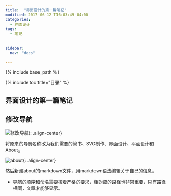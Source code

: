 ```yaml
---
title:  "界面设计的第一篇笔记"
modified: 2017-06-12 T16:03:49-04:00
categories: 
  - 界面设计
tags:
  - 笔记
  
  
sidebar:
  nav: "docs"
  
---
```


{% include base_path %}

{% include toc title="目录" %}


## 界面设计的第一篇笔记

## 修改导航 

![修改导航](https://gitee.com/lishanshan33/minimal-mistakes/raw/master/images/修改导航.PNG){: .align-center}

将原来的导航名称改为我们需要的简书、SVG制作、界面设计、平面设计和About。

![about](https://gitee.com/lishanshan33/minimal-mistakes/raw/master/images/about.PNG){: .align-center}

然后新建about的markdown文件，用markdown语法编辑关于自己的信息。

- 导航的顺序和命名需要按着严格的要求，相对应的路径也非常重要，只有路径相同，文章才能够显示。


